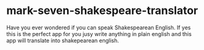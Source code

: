 # mark-seven-shakespeare-translator

Have you ever wondered if you can speak Shakespearean English. If yes this is the perfect app for you jusy write anything in
plain english and this app will translate into shakepearean english. 
